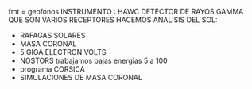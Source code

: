 
fmt =  geofonos
INSTRUMENTO : HAWC
DETECTOR DE RAYOS GAMMA QUE SON VARIOS RECEPTORES
HACEMOS ANALISIS DEL SOL:
- RAFAGAS SOLARES
- MASA CORONAL
- 5 GIGA ELECTRON VOLTS
- NOSTORS trabajamos bajas energias 5 a 100
- programa CORSICA 
- SIMULACIONES DE MASA CORONAL
